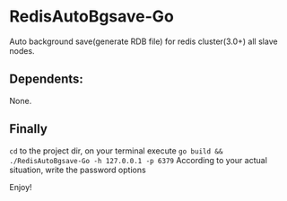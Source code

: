 # RedisAutoBgsave-Go
Auto background save(generate RDB file) for redis cluster(3.0+) all slave nodes.

## Dependents:
None.

## Finally
`cd` to the project dir, on your terminal execute `go build && ./RedisAutoBgsave-Go -h 127.0.0.1 -p 6379`
According to your actual situation, write the password options

Enjoy!
